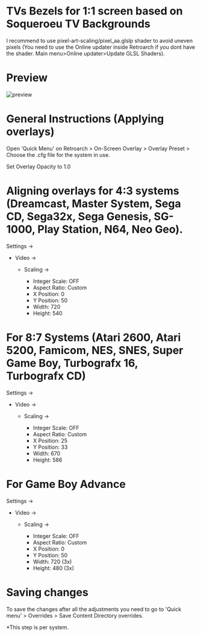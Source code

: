 # TVs Bezels for 1:1 screen based on Soqueroeu TV Backgrounds

I recommend to use pixel-art-scaling/pixel_aa.glslp shader to avoid uneven pixels (You need to use the Online updater inside Retroarch if you dont have the shader. Main menu>Online updater>Update GLSL Shaders).

# Preview

![preview](https://github.com/user-attachments/assets/1f3a08dd-739b-48fb-ae8d-6c3ce9cea149)


# General Instructions (Applying overlays)

Open 'Quick Menu' on Retroarch > On-Screen Overlay > Overlay Preset > Choose the .cfg file for the system in use. 

Set Overlay Opacity to 1.0

# Aligning overlays for 4:3 systems (Dreamcast, Master System, Sega CD, Sega32x, Sega Genesis, SG-1000, Play Station, N64, Neo Geo).
 
Settings ->

  - Video ->
    
    - Scaling ->
      
      * Integer Scale: OFF
      * Aspect Ratio: Custom
      * X Position: 0
      * Y Position: 50
      * Width: 720
      * Height: 540

# For 8:7 Systems (Atari 2600, Atari 5200, Famicom, NES, SNES, Super Game Boy, Turbografx 16, Turbografx CD) 

Settings ->

  - Video ->

    - Scaling ->

      - Integer Scale: OFF
      - Aspect Ratio: Custom
      - X Position: 25
      - Y Position: 33
      - Width:  670
      - Height: 586

# For Game Boy Advance

Settings ->

  - Video ->

    - Scaling ->

      - Integer Scale: OFF
      - Aspect Ratio: Custom
      - X Position: 0
      - Y Position: 50
      - Width:  720 (3x)
      - Height: 480 (3x)

    
# Saving changes

To save the changes after all the adjustments you need to go to 'Quick menu' > Overrides > Save Content Directory overrides. 

  *This step is per system.
